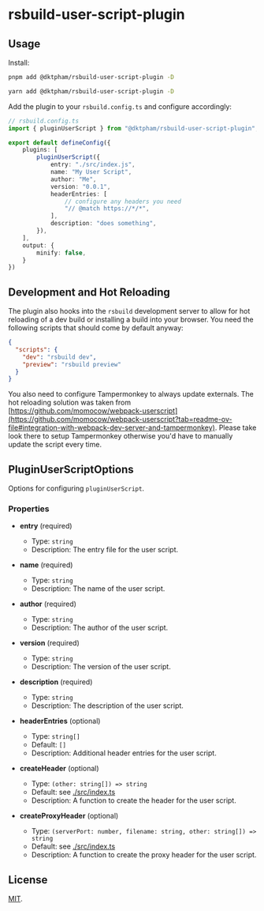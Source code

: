 # rsbuild-user-script-plugin

## Usage

Install:

```bash
pnpm add @dktpham/rsbuild-user-script-plugin -D

yarn add @dktpham/rsbuild-user-script-plugin -D
```

Add the plugin to your `rsbuild.config.ts` and configure accordingly:

```ts
// rsbuild.config.ts
import { pluginUserScript } from "@dktpham/rsbuild-user-script-plugin";

export default defineConfig({
    plugins: [
        pluginUserScript({
            entry: "./src/index.js",
            name: "My User Script",
            author: "Me",
            version: "0.0.1",
            headerEntries: [
                // configure any headers you need
                "// @match https://*/*",
            ],
            description: "does something",
        }),
    ],
    output: {
        minify: false,
    }
})
```

## Development and Hot Reloading

The plugin also hooks into the `rsbuild` development server to allow for hot reloading of a dev build
or installing a build into your browser.
You need the following scripts that should come by default anyway:

```json
{
  "scripts": {
    "dev": "rsbuild dev",
    "preview": "rsbuild preview"
  }
}
```

You also need to configure Tampermonkey to always update externals. The hot reloading solution was taken
from [https://github.com/momocow/webpack-userscript](https://github.com/momocow/webpack-userscript?tab=readme-ov-file#integration-with-webpack-dev-server-and-tampermonkey).
Please take look there to setup Tampermonkey otherwise you'd have to manually update the script every time.

## PluginUserScriptOptions

Options for configuring `pluginUserScript`.

### Properties

- **entry** (required)
    - Type: `string`
    - Description: The entry file for the user script.

- **name** (required)
    - Type: `string`
    - Description: The name of the user script.

- **author** (required)
    - Type: `string`
    - Description: The author of the user script.

- **version** (required)
    - Type: `string`
    - Description: The version of the user script.

- **description** (required)
    - Type: `string`
    - Description: The description of the user script.

- **headerEntries** (optional)
    - Type: `string[]`
    - Default: `[]`
    - Description: Additional header entries for the user script.

- **createHeader** (optional)
    - Type: `(other: string[]) => string`
    - Default: see [./src/index.ts](./src/index.ts)
    - Description: A function to create the header for the user script.

- **createProxyHeader** (optional)
    - Type: `(serverPort: number, filename: string, other: string[]) => string`
    - Default: see [./src/index.ts](./src/index.ts)
    - Description: A function to create the proxy header for the user script.

## License

[MIT](./LICENSE).
